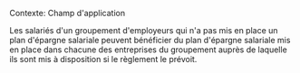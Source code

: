 Contexte: Champ d'application

Les salariés d'un groupement d'employeurs qui n'a pas mis en place un plan d'épargne salariale peuvent bénéficier du plan d'épargne salariale mis en place dans chacune des entreprises du groupement auprès de laquelle ils sont mis à disposition si le règlement le prévoit.